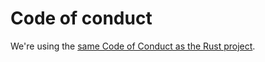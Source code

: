 # Code of conduct

We're using the
[same Code of Conduct as the Rust project](https://www.rust-lang.org/policies/code-of-conduct).
